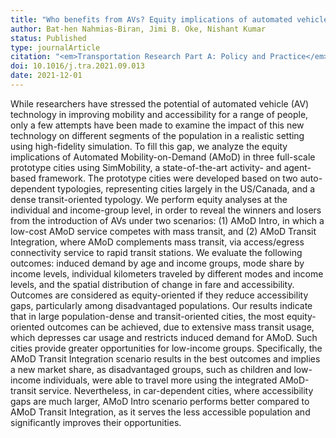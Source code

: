 ```yaml
---
title: "Who benefits from AVs? Equity implications of automated vehicles policies in full-scale prototype cities"
author: Bat-hen Nahmias-Biran, Jimi B. Oke, Nishant Kumar
status: Published
type: journalArticle
citation: "<em>Transportation Research Part A: Policy and Practice</em>, <b>154</b>(NA):92-107"
doi: 10.1016/j.tra.2021.09.013
date: 2021-12-01
---
```



While researchers have stressed the potential of automated vehicle (AV) technology in improving mobility and accessibility for a range of people, only a few attempts have been made to examine the impact of this new technology on different segments of the population in a realistic setting using high-fidelity simulation. To fill this gap, we analyze the equity implications of Automated Mobility-on-Demand (AMoD) in three full-scale prototype cities using SimMobility, a state-of-the-art activity- and agent-based framework. The prototype cities were developed based on two auto-dependent typologies, representing cities largely in the US/Canada, and a dense transit-oriented typology. We perform equity analyses at the individual and income-group level, in order to reveal the winners and losers from the introduction of AVs under two scenarios: (1) AMoD Intro, in which a low-cost AMoD service competes with mass transit, and (2) AMoD Transit Integration, where AMoD complements mass transit, via access/egress connectivity service to rapid transit stations. We evaluate the following outcomes: induced demand by age and income groups, mode share by income levels, individual kilometers traveled by different modes and income levels, and the spatial distribution of change in fare and accessibility. Outcomes are considered as equity-oriented if they reduce accessibility gaps, particularly among disadvantaged populations. Our results indicate that in large population-dense and transit-oriented cities, the most equity-oriented outcomes can be achieved, due to extensive mass transit usage, which depresses car usage and restricts induced demand for AMoD. Such cities provide greater opportunities for low-income groups. Specifically, the AMoD Transit Integration scenario results in the best outcomes and implies a new market share, as disadvantaged groups, such as children and low-income individuals, were able to travel more using the integrated AMoD-transit service. Nevertheless, in car-dependent cities, where accessibility gaps are much larger, AMoD Intro scenario performs better compared to AMoD Transit Integration, as it serves the less accessible population and significantly improves their opportunities.
